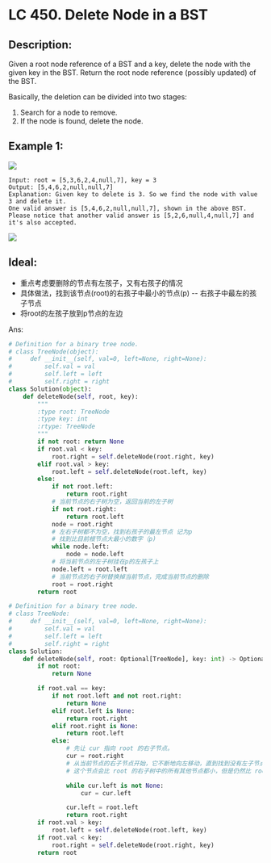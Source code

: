 
# LC 450. Delete Node in a BST

## Description: 

Given a root node reference of a BST and a key, delete the node with the given key in the BST. Return the root node reference (possibly updated) of the BST.

Basically, the deletion can be divided into two stages:

1. Search for a node to remove.
2. If the node is found, delete the node.
 

## Example 1:

<img src = "https://assets.leetcode.com/uploads/2020/09/04/del_node_1.jpg">

```
Input: root = [5,3,6,2,4,null,7], key = 3
Output: [5,4,6,2,null,null,7]
Explanation: Given key to delete is 3. So we find the node with value 3 and delete it.
One valid answer is [5,4,6,2,null,null,7], shown in the above BST.
Please notice that another valid answer is [5,2,6,null,4,null,7] and it's also accepted.
```

<img src = "https://assets.leetcode.com/uploads/2020/09/04/del_node_supp.jpg">


## Ideal:

* 重点考虑要删除的节点有左孩子，又有右孩子的情况
* 具体做法，找到该节点(root)的右孩子中最小的节点(p) -- 右孩子中最左的孩子节点
* 将root的左孩子放到p节点的左边

Ans:

```py
# Definition for a binary tree node.
# class TreeNode(object):
#     def __init__(self, val=0, left=None, right=None):
#         self.val = val
#         self.left = left
#         self.right = right
class Solution(object):
    def deleteNode(self, root, key):
        """
        :type root: TreeNode
        :type key: int
        :rtype: TreeNode
        """
        if not root: return None
        if root.val < key:
            root.right = self.deleteNode(root.right, key)
        elif root.val > key:
            root.left = self.deleteNode(root.left, key)
        else:
            if not root.left:
                return root.right
            # 当前节点的右子树为空，返回当前的左子树
            if not root.right:
                return root.left
            node = root.right
            # 左右子树都不为空，找到右孩子的最左节点 记为p
            # 找到比目前根节点大最小的数字（p)
            while node.left:
                node = node.left
            # 将当前节点的左子树挂在p的左孩子上
            node.left = root.left
            # 当前节点的右子树替换掉当前节点，完成当前节点的删除
            root = root.right
        return root
```

```py
# Definition for a binary tree node.
# class TreeNode:
#     def __init__(self, val=0, left=None, right=None):
#         self.val = val
#         self.left = left
#         self.right = right
class Solution:
    def deleteNode(self, root: Optional[TreeNode], key: int) -> Optional[TreeNode]:
        if not root:
            return None

        if root.val == key:
            if not root.left and not root.right:
                return None
            elif root.left is None:
                return root.right
            elif root.right is None:
                return root.left
            else:
                # 先让 cur 指向 root 的右子节点。
                cur = root.right
                # 从当前节点的右子节点开始，它不断地向左移动，直到找到没有左子节点的节点。这个节点就是我们要找的后继节点，因为它没有左子节点，它是右子树中的最小节点。
                # 这个节点会比 root 的右子树中的所有其他节点都小，但是仍然比 root 的左子树中的所有节点大

                while cur.left is not None:
                    cur = cur.left

                cur.left = root.left
                return root.right
        if root.val > key:
            root.left = self.deleteNode(root.left, key)
        if root.val < key:
            root.right = self.deleteNode(root.right, key)
        return root
```